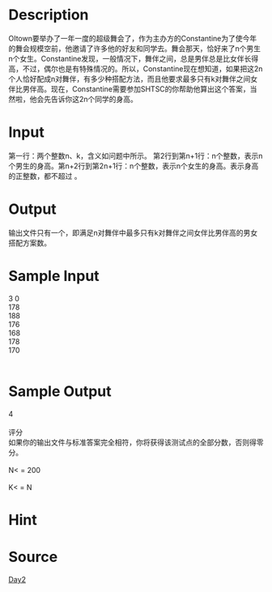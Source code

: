 
# Description

<div class="content"><p>OItown要举办了一年一度的超级舞会了，作为主办方的Constantine为了使今年的舞会规模空前，他邀请了许多他的好友和同学去。舞会那天，恰好来了n个男生n个女生。Constantine发现，一般情况下，舞伴之间，总是男伴总是比女伴长得高，不过，偶尔也是有特殊情况的。所以，Constantine现在想知道，如果把这2n个人恰好配成n对舞伴，有多少种搭配方法，而且他要求最多只有k对舞伴之间女伴比男伴高。现在，Constantine需要参加SHTSC的你帮助他算出这个答案，当然啦，他会先告诉你这2n个同学的身高。</p></div>

# Input

<div class="content"><p>第一行：两个整数n、k，含义如问题中所示。 第2行到第n+1行：n个整数，表示n个男生的身高。第n+2行到第2n+1行：n个整数，表示n个女生的身高。表示身高的正整数，都不超过 。</p></div>

# Output

<div class="content"><p>输出文件只有一个，即满足n对舞伴中最多只有k对舞伴之间女伴比男伴高的男女搭配方案数。</p></div>

# Sample Input

<div class="content"><span class="sampledata">3 0<br/>
178<br/>
188<br/>
176<br/>
168<br/>
178<br/>
170<br/>
<br/>
</span></div>

# Sample Output

<div class="content"><span class="sampledata">4<br/>
<br/>
评分<br/>
如果你的输出文件与标准答案完全相符，你将获得该测试点的全部分数，否则得零分。<br/>
<br/>
N&lt; = 200<br/>
<br/>
K&lt; = N<br/>
</span></div>

# Hint

<div class="content"><p></p></div>

# Source

<div class="content"><p><a href="problemset.php?search=Day2">Day2</a></p></div>

